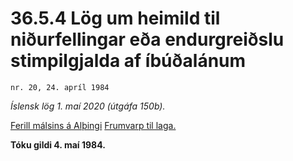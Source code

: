 # 36.5.4 Lög um heimild til niðurfellingar eða endurgreiðslu stimpilgjalda af íbúðalánum

`nr. 20, 24. apríl 1984`

_Íslensk lög 1. maí 2020 (útgáfa 150b)._

[Ferill málsins á Alþingi](https://www.althingi.is/thingstorf/thingmalalistar-eftir-thingum/ferill/?ltg=106&mnr=27)
[Frumvarp til laga.](https://www.althingi.is/altext/106/s/pdf/0027.pdf)

**Tóku gildi 4. maí 1984.**

